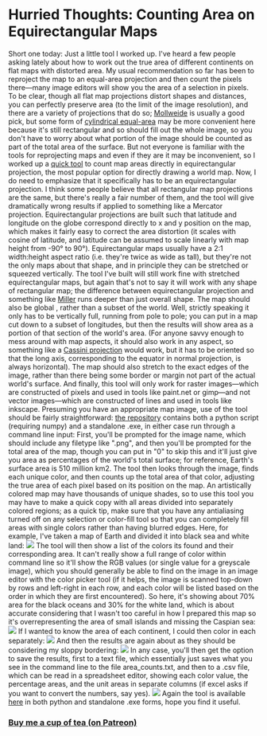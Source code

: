 # Hurried Thoughts: Counting Area on Equirectangular Maps

Short one today: Just a little tool I worked up.
I've heard a few people asking lately about how to work out the true area of different continents on flat maps with distorted area. My usual recommendation so far has been to reproject the map to an equal-area projection and then count the pixels there—many image editors will show you the area of a selection in pixels. To be clear, though all flat map projections distort shapes and distances, you can perfectly preserve area (to the limit of the image resolution), and there are a variety of projections that do so; [Mollweide](https://en.wikipedia.org/wiki/Mollweide_projection) is usually a good pick, but some form of [cylindrical equal-area](https://en.wikipedia.org/wiki/Cylindrical_equal-area_projection) may be more convenient here because it's still rectangular and so should fill out the whole image, so you don't have to worry about what portion of the image should be counted as part of the total area of the surface.
But not everyone is familiar with the tools for reprojecting maps and even if they are it may be inconvenient, so I worked up a [quick tool](https://github.com/hersfeldtn/areapasta/releases) to count map areas directly in equirectangular projection, the most popular option for directly drawing a world map.
Now, I do need to emphasize that it specifically has to be an equirectangular projection. I think some people believe that all rectangular map projections are the same, but there's really a fair number of them, and the tool will give dramatically wrong results if applied to something like a Mercator projection. Equirectangular projections are built such that latitude and longitude on the globe correspond directly to x and y position on the map, which makes it fairly easy to correct the area distortion (it scales with cosine of latitude, and latitude can be assumed to scale linearly with map height from -90° to 90°). Equirectangular maps usually have a 2:1 width:height aspect ratio (i.e. they're twice as wide as tall), but they're not the only maps about that shape, and in principle they can be stretched or squeezed vertically. The tool I've built will still work fine with stretched equirectangular maps, but again that's not to say it will work with any shape of rectangular map; the difference between equirectangular projection and something like [Miller](https://en.wikipedia.org/wiki/Miller_cylindrical_projection) runs deeper than just overall shape.
The map should also be global , rather than a subset of the world. Well, strictly speaking it only has to be vertically full, running from pole to pole; you can put in a map cut down to a subset of longitudes, but then the results will show area as a portion of that section of the world's area. (For anyone savvy enough to mess around with map aspects, it should also work in any aspect, so something like a [Cassini projection](https://en.wikipedia.org/wiki/Cassini_projection) would work, but it has to be oriented so that the long axis, corresponding to the equator in normal projection, is always horizontal).
The map should also stretch to the exact edges of the image, rather than there being some border or margin not part of the actual world's surface.
And finally, this tool will only work for raster images—which are constructed of pixels and used in tools like paint.net or gimp—and not vector images—which are constructed of lines and used in tools like inkscape.
Presuming you have an appropriate map image, use of the tool should be fairly straightforward: [the repository](https://github.com/hersfeldtn/areapasta/releases) contains both a python script (requiring numpy) and a standalone .exe, in either case run through a command line input: First, you'll be prompted for the image name, which should include any filetype like ".png", and then you'll be prompted for the total area of the map, though you can put in "0" to skip this and it'll just give you area as percentages of the world's total surface; for reference, Earth's surface area is 510 million km2.
The tool then looks through the image, finds each unique color, and then counts up the total area of that color, adjusting the true area of each pixel based on its position on the map. An artistically colored map may have thousands of unique shades, so to use this tool you may have to make a quick copy with all areas divided into separately colored regions; as a quick tip, make sure that you have any antialiasing turned off on any selection or color-fill tool so that you can completely fill areas with single colors rather than having blurred edges.
Here, for example, I've taken a map of Earth and divided it into black sea and white land:
[![](https://blogger.googleusercontent.com/img/b/R29vZ2xl/AVvXsEiKOnpH76kYr9Rpc0ThdQy9CpOhUoJl1GjvWeZEf40bHGTaMKf5RFsdfjGRsT1qERmymtPogL42Qf64_XajIhVjtzUazLYWbMoPiMqAWO0_5iMw8pgs8Gr4r1Mv0-TPfVyBh7IHRmHNLqkidXlqNrgTb9oaW_aYPdkVsC8pBauVcU04Qeo43Ekh7cso2_0e/w640-h320/land.png)](https://blogger.googleusercontent.com/img/b/R29vZ2xl/AVvXsEiKOnpH76kYr9Rpc0ThdQy9CpOhUoJl1GjvWeZEf40bHGTaMKf5RFsdfjGRsT1qERmymtPogL42Qf64_XajIhVjtzUazLYWbMoPiMqAWO0_5iMw8pgs8Gr4r1Mv0-TPfVyBh7IHRmHNLqkidXlqNrgTb9oaW_aYPdkVsC8pBauVcU04Qeo43Ekh7cso2_0e/s1080/land.png)
The tool will then show a list of the colors its found and their corresponding area. It can't really show a full range of color within command line so it'll show the RGB values (or single value for a greyscale image), which you should generally be able to find on the image in an image editor with the color picker tool (if it helps, the image is scanned top-down by rows and left-right in each row, and each color will be listed based on the order in which they are first encountered). So here, it's showing about 70% area for the black oceans and 30% for the white land, which is about accurate considering that I wasn't too careful in how I prepared this map so it's overrepresenting the area of small islands and missing the Caspian sea:
[![](https://blogger.googleusercontent.com/img/b/R29vZ2xl/AVvXsEhGpmmh3aOmOBj7fG8I6tak1ocOziqxNHDCWD6U9ebEktN6mHssXSIXoN9Ewgr9043aPsY-85dHRAXQ1VwrVwT9C5ZheOpTbJ-QLao9H3SnOOE5gL4LC9vTVufWW_msLodRlI6mFSdMMUwuijVCp3ZvL1kLujUB2T7nHSQulK1iYvvJDa0YHarSD1kWrwIe/w400-h163/Screenshot_2.png)](https://blogger.googleusercontent.com/img/b/R29vZ2xl/AVvXsEhGpmmh3aOmOBj7fG8I6tak1ocOziqxNHDCWD6U9ebEktN6mHssXSIXoN9Ewgr9043aPsY-85dHRAXQ1VwrVwT9C5ZheOpTbJ-QLao9H3SnOOE5gL4LC9vTVufWW_msLodRlI6mFSdMMUwuijVCp3ZvL1kLujUB2T7nHSQulK1iYvvJDa0YHarSD1kWrwIe/s452/Screenshot_2.png)
If I wanted to know the area of each continent, I could then color in each separately:
[![](https://blogger.googleusercontent.com/img/b/R29vZ2xl/AVvXsEj94QRf-lCm3z1hqj1yBcZV67zM6sRGWpkdb1LXDtcxE8iQ6dO_fpA6gZGzq2Hnj5z9Y3qrvPztKLk9ktdECMa7udbvbTVyrAdRrKAxf3o-0ZOcTcw8HzHuk94PoPmy7i2wBwK_ZKcrUSX6Zg6FIw3Wvv_glp0ViSR9JCjrRv0ZEVwHo7rSUVoK3PNfK5nr/w640-h320/cont.png)](https://blogger.googleusercontent.com/img/b/R29vZ2xl/AVvXsEj94QRf-lCm3z1hqj1yBcZV67zM6sRGWpkdb1LXDtcxE8iQ6dO_fpA6gZGzq2Hnj5z9Y3qrvPztKLk9ktdECMa7udbvbTVyrAdRrKAxf3o-0ZOcTcw8HzHuk94PoPmy7i2wBwK_ZKcrUSX6Zg6FIw3Wvv_glp0ViSR9JCjrRv0ZEVwHo7rSUVoK3PNfK5nr/s1080/cont.png)
And then the results are again about as they should be considering my sloppy bordering:
[![](https://blogger.googleusercontent.com/img/b/R29vZ2xl/AVvXsEjzCghHxn0upJkrAdaY8J1EF59kjWMdUMu9ZH-mt16AHJtP3oiepT7p15M5VZf4QmmcuPMLh0CaER5dxO3dL2zcRuqwh3zRyH6K9u_rPgse2bHQPJTfAkszunq0Et9t3S7AompJuvdVuNw-mS_53K5g5pqKU5e4Oje5DipPFLS84aH-l2kD0tJ6Fb-3IqIC/w400-h214/Screenshot_3.png)](https://blogger.googleusercontent.com/img/b/R29vZ2xl/AVvXsEjzCghHxn0upJkrAdaY8J1EF59kjWMdUMu9ZH-mt16AHJtP3oiepT7p15M5VZf4QmmcuPMLh0CaER5dxO3dL2zcRuqwh3zRyH6K9u_rPgse2bHQPJTfAkszunq0Et9t3S7AompJuvdVuNw-mS_53K5g5pqKU5e4Oje5DipPFLS84aH-l2kD0tJ6Fb-3IqIC/s570/Screenshot_3.png)
In any case, you'll then get the option to save the results, first to a text file, which essentially just saves what you see in the command line to the file area_counts.txt, and then to a .csv file, which can be read in a spreadsheet editor, showing each color value, the percentage areas, and the unit areas in separate columns (if excel asks if you want to convert the numbers, say yes).
[![](https://blogger.googleusercontent.com/img/b/R29vZ2xl/AVvXsEhEeGnnQYDrf8iqkf0ewmFCEP8iBi-0Cehyee5YZDmqdUHOo3rrilzVnVpkCRkOr5HcQFAVMwIPVTCsDaNfU59hM-2ej2U-Yf3Q65c_nEI2BfoHN8oOnV3R8BBUjDlMpzMpGPt9hrBlYC_H01UsC0hx7-HXRjaE0JnpKaYjTXn8lBPiaBl-Rlz8L88bOxn6/w400-h195/Screenshot_4.png)](https://blogger.googleusercontent.com/img/b/R29vZ2xl/AVvXsEhEeGnnQYDrf8iqkf0ewmFCEP8iBi-0Cehyee5YZDmqdUHOo3rrilzVnVpkCRkOr5HcQFAVMwIPVTCsDaNfU59hM-2ej2U-Yf3Q65c_nEI2BfoHN8oOnV3R8BBUjDlMpzMpGPt9hrBlYC_H01UsC0hx7-HXRjaE0JnpKaYjTXn8lBPiaBl-Rlz8L88bOxn6/s526/Screenshot_4.png)
Again the tool is available [here](https://github.com/hersfeldtn/areapasta/releases) in both python and standalone .exe forms, hope you find it useful.
### [Buy me a cup of tea (on Patreon)](https://www.patreon.com/worldbuildingpasta)  

 
